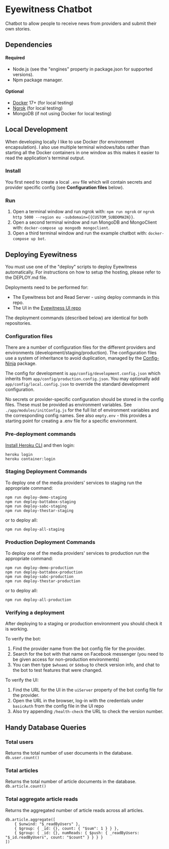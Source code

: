 # Eyewitness Chatbot
Chatbot to allow people to receive news from providers and submit their own stories.

## Dependencies

#### Required
* Node.js (see the "engines" property in package.json for supported versions).
* Npm package manager.

#### Optional
* [Docker](https://www.docker.com/community-edition#/download) 17+ (for local testing)
* [Ngrok](https://ngrok.com/) (for local testing)
* MongoDB (if not using Docker for local testing)

## Local Development
When developing locally I like to use Docker (for environment encapsulation). I also use multiple terminal windows/tabs rather than starting all the Docker containers in one window as this makes it easier to read the application's terminal output.

### Install

You first need to create a local `.env` file which will contain secrets and provider specific config (see **Configuration files** below).

### Run

1. Open a terminal window and run ngrok with: `npm run ngrok` or `ngrok http 5000 --region eu -subdomain={{CUSTOM_SUBDOMAIN}}`.
2. Open a second terminal window and run MongoDB and MongoClient with: `docker-compose up mongodb mongoclient`.
3. Open a third terminal window and run the example chatbot with: `docker-compose up bot`.

## Deploying Eyewitness
You must use one of the "deploy" scripts to deploy Eyewitness automatically. For instructions on how to setup the hosting, please refer to the DEPLOY.md file.

Deployments need to be performed for:

 - The Eyewitness bot and Read Server - using deploy commands in this repo.
 - The UI in the [Eyewitness UI repo](https://github.com/atchai/eyewitness-ui)

The deployment commands (described below) are identical for both repositories.

### Configuration files

There are a number of configuration files for the different providers and environments (development/staging/production).
The configuration files use a system of inheritance to avoid duplication, managed by the [Config-Ninja](https://github.com/saikojosh/Config-Ninja) package.

The config for development is `app/config/development.config.json` which inherits from `app/config/production.config.json`.
You may optionally add `app/config/local.config.json` to override the standard development configuration.

No secrets or provider-specific configuration should be stored in the config files. These must be provided as environment variables. See `./app/modules/initConfig.js` for the full list of environment variables and the corresponding config names. See also `empty.env` - this provides a starting point for creating a .env file for a specific environment.

### Pre-deployment commands

[Install Heroku CLI](https://cli.heroku.com) and then login:

```
heroku login
heroku container:login
```

### Staging Deployment Commands
To deploy one of the media providers' services to staging run the appropriate command:

```
npm run deploy-demo-staging
npm run deploy-battabox-staging
npm run deploy-sabc-staging
npm run deploy-thestar-staging
```
or to deploy all:

```
npm run deploy-all-staging
```

### Production Deployment Commands
To deploy one of the media providers' services to production run the appropriate command:

```
npm run deploy-demo-production
npm run deploy-battabox-production
npm run deploy-sabc-production
npm run deploy-thestar-production
```

or to deploy all:

```
npm run deploy-all-production
```

### Verifying a deployment

After deploying to a staging or production environment you should check it is working.

To verify the bot:

1. Find the provider name from the bot config file for the provider.
2. Search for the bot with that name on Facebook messenger (you need to be given access for non-production environments)
3. You can then type `$whoami` or `$debug` to check version info, and chat to the bot to test features that were changed.

To verify the UI:

1. Find the URL for the UI in the `uiServer` property of the bot config file for the provider.
2. Open the URL in the browser, log-in with the credentials under `basicAuth` from the config file in the UI repo
3. Also try appending `/health-check` the URL to check the version number.

## Handy Database Queries

### Total users
Returns the total number of user documents in the database.
`db.user.count()`

### Total articles
Returns the total number of article documents in the database.
`db.article.count()`

### Total aggregate article reads
Returns the aggregated number of article reads across all articles.
```
db.article.aggregate([
    { $unwind: "$_readByUsers" },
    { $group: { _id: {}, count: { "$sum": 1 } } },
    { $group: { _id: {}, numReads: { $push: { _readByUsers: "$_id.readByUsers", count: "$count" } } } }
])
```
